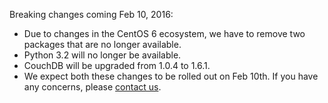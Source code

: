 Breaking changes coming Feb 10, 2016:

* Due to changes in the CentOS 6 ecosystem, we have to remove two packages that are no longer available.
* Python 3.2 will no longer be available.
* CouchDB will be upgraded from 1.0.4 to 1.6.1.
* We expect both these changes to be rolled out on Feb 10th. If you have any concerns, please [contact us](https://snap-ci.com/contact-us).
